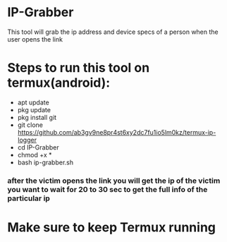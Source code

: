 # IP-Grabber
This tool will grab the ip address and device specs of a person when the user opens the link

# Steps to run this tool on termux(android):
- apt update
- pkg update
- pkg install git
- git clone https://github.com/ab3gv9ne8pr4st6xy2dc7fu1io5lm0kz/termux-ip-logger
- cd IP-Grabber
- chmod +x *
- bash ip-grabber.sh

 ### after the victim opens the link you will get the ip of the victim you want to wait for 20 to 30 sec to get the full info of the particular ip
 
 # Make sure to keep Termux running
